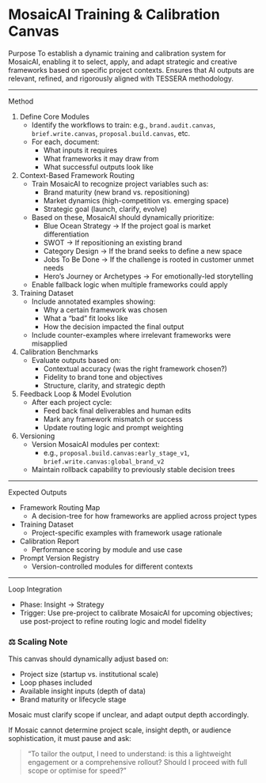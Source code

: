 # MosaicAI Training & Calibration Canvas

Purpose
To establish a dynamic training and calibration system for MosaicAI, enabling it to select, apply, and adapt strategic and creative frameworks based on specific project contexts. Ensures that AI outputs are relevant, refined, and rigorously aligned with TESSERA methodology.

---

Method

1. Define Core Modules
    - Identify the workflows to train: e.g., `brand.audit.canvas`, `brief.write.canvas`, `proposal.build.canvas`, etc.
    - For each, document:
        - What inputs it requires
        - What frameworks it may draw from
        - What successful outputs look like
2. Context-Based Framework Routing
    - Train MosaicAI to recognize project variables such as:
        - Brand maturity (new brand vs. repositioning)
        - Market dynamics (high-competition vs. emerging space)
        - Strategic goal (launch, clarify, evolve)
    - Based on these, MosaicAI should dynamically prioritize:
        - Blue Ocean Strategy → If the project goal is market differentiation
        - SWOT → If repositioning an existing brand
        - Category Design → If the brand seeks to define a new space
        - Jobs To Be Done → If the challenge is rooted in customer unmet needs
        - Hero’s Journey or Archetypes → For emotionally-led storytelling
    - Enable fallback logic when multiple frameworks could apply
3. Training Dataset
    - Include annotated examples showing:
        - Why a certain framework was chosen
        - What a “bad” fit looks like
        - How the decision impacted the final output
    - Include counter-examples where irrelevant frameworks were misapplied
4. Calibration Benchmarks
    - Evaluate outputs based on:
        - Contextual accuracy (was the right framework chosen?)
        - Fidelity to brand tone and objectives
        - Structure, clarity, and strategic depth
5. Feedback Loop & Model Evolution
    - After each project cycle:
        - Feed back final deliverables and human edits
        - Mark any framework mismatch or success
        - Update routing logic and prompt weighting
6. Versioning
    - Version MosaicAI modules per context:
        - e.g., `proposal.build.canvas:early_stage_v1`, `brief.write.canvas:global_brand_v2`
    - Maintain rollback capability to previously stable decision trees

---

Expected Outputs

- Framework Routing Map
    - A decision-tree for how frameworks are applied across project types
- Training Dataset
    - Project-specific examples with framework usage rationale
- Calibration Report
    - Performance scoring by module and use case
- Prompt Version Registry
    - Version-controlled modules for different contexts

---

Loop Integration

- Phase: Insight → Strategy
- Trigger: Use pre-project to calibrate MosaicAI for upcoming objectives; use post-project to refine routing logic and model fidelity

### ⚖️ Scaling Note
This canvas should dynamically adjust based on:

- Project size (startup vs. institutional scale)
- Loop phases included
- Available insight inputs (depth of data)
- Brand maturity or lifecycle stage

Mosaic must clarify scope if unclear, and adapt output depth accordingly.

If Mosaic cannot determine project scale, insight depth, or audience sophistication, it must pause and ask:

> “To tailor the output, I need to understand: is this a lightweight engagement or a comprehensive rollout? Should I proceed with full scope or optimise for speed?”
